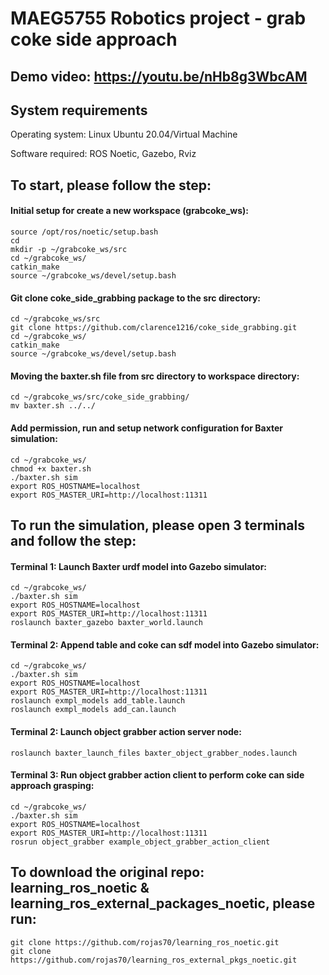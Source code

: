 # MAEG5755 Robotics project - grab coke side approach

## Demo video: https://youtu.be/nHb8g3WbcAM

## System requirements
Operating system: Linux Ubuntu 20.04/Virtual Machine

Software required: ROS Noetic, Gazebo, Rviz

## To start, please follow the step: 

#### Initial setup for create a new workspace (grabcoke_ws): 
```
source /opt/ros/noetic/setup.bash
cd
mkdir -p ~/grabcoke_ws/src
cd ~/grabcoke_ws/
catkin_make
source ~/grabcoke_ws/devel/setup.bash
```

#### Git clone coke_side_grabbing package to the src directory: 
```
cd ~/grabcoke_ws/src
git clone https://github.com/clarence1216/coke_side_grabbing.git
cd ~/grabcoke_ws/
catkin_make
source ~/grabcoke_ws/devel/setup.bash
```

#### Moving the baxter.sh file from src directory to workspace directory: 
```
cd ~/grabcoke_ws/src/coke_side_grabbing/
mv baxter.sh ../../
```

#### Add permission, run and setup network configuration for Baxter simulation: 
```
cd ~/grabcoke_ws/
chmod +x baxter.sh
./baxter.sh sim
export ROS_HOSTNAME=localhost
export ROS_MASTER_URI=http://localhost:11311
```

## To run the simulation, please open 3 terminals and follow the step: 

#### Terminal 1: Launch Baxter urdf model into Gazebo simulator: 
```
cd ~/grabcoke_ws/
./baxter.sh sim
export ROS_HOSTNAME=localhost
export ROS_MASTER_URI=http://localhost:11311
roslaunch baxter_gazebo baxter_world.launch
```

#### Terminal 2: Append table and coke can sdf model into Gazebo simulator: 
```
cd ~/grabcoke_ws/
./baxter.sh sim
export ROS_HOSTNAME=localhost
export ROS_MASTER_URI=http://localhost:11311
roslaunch exmpl_models add_table.launch
roslaunch exmpl_models add_can.launch
```

#### Terminal 2: Launch object grabber action server node: 
```
roslaunch baxter_launch_files baxter_object_grabber_nodes.launch
```

#### Terminal 3: Run object grabber action client to perform coke can side approach grasping: 
```
cd ~/grabcoke_ws/
./baxter.sh sim
export ROS_HOSTNAME=localhost
export ROS_MASTER_URI=http://localhost:11311
rosrun object_grabber example_object_grabber_action_client
```

## To download the original repo: learning_ros_noetic & learning_ros_external_packages_noetic, please run: 

```
git clone https://github.com/rojas70/learning_ros_noetic.git
git clone https://github.com/rojas70/learning_ros_external_pkgs_noetic.git
```
